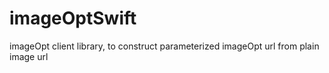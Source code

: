 # imageOptSwift
imageOpt client library, to construct parameterized imageOpt url from plain image url

